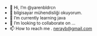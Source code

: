 - 👋 Hi, I’m @yarenbldrcn
- 👀 bilgisayar mühendisliği okuyorum.
- 🌱 I’m currently learning java
- 💞️ I’m looking to collaborate on ...
- 📫 How to reach me . nerayb@gmail.com

<!---
yarenbldrcn/yarenbldrcn is a ✨ special ✨ repository because its `README.md` (this file) appears on your GitHub profile.
You can click the Preview link to take a look at your changes.
--->

